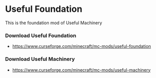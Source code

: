 # Useful Foundation

This is the foundation mod of Useful Machinery

### Download Useful Foundation
- https://www.curseforge.com/minecraft/mc-mods/useful-foundation

### Download Useful Machinery
- https://www.curseforge.com/minecraft/mc-mods/useful-machinery